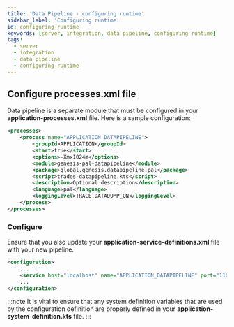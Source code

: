 ```yaml
---
title: 'Data Pipeline - configuring runtime'
sidebar_label: 'Configuring runtime'
id: configuring-runtime
keywords: [server, integration, data pipeline, configuring runtime]
tags:
  - server
  - integration
  - data pipeline
  - configuring runtime
---
```



## Configure processes.xml file
Data pipeline is a separate module that must be configured in your __application__**-processes.xml** file. Here is a sample configuration:

```xml
<processes>
    <process name="APPLICATION_DATAPIPELINE">
        <groupId>APPLICATION</groupId>
        <start>true</start>
        <options>-Xmx1024m</options>
        <module>genesis-pal-datapipeline</module>
        <package>global.genesis.datapipeline.pal</package>
        <script>trades-datapipeline.kts</script>
        <description>Optional description</description>
        <language>pal</language>
        <loggingLevel>TRACE,DATADUMP_ON</loggingLevel>
    </process>
</processes>
```

### Configure 

Ensure that you also update your __application__**-service-definitions.xml** file with your new pipeline.

```xml
<configuration>
    ...
    <service host="localhost" name="APPLICATION_DATAPIPELINE" port="11003"/>
    ...
</configuration>
```

:::note
It is vital to ensure that any system definition variables that are used by the configuration definition are properly defined in your __application__**-system-definition.kts** file.
:::
